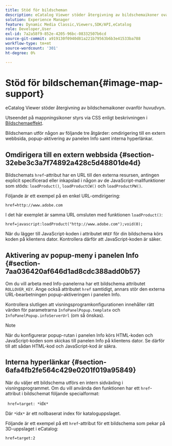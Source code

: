 ```yaml
---
title: Stöd för bildscheman
description: eCatalog Viewer stöder återgivning av bildschemaikoner ovanför huvudvyn.
solution: Experience Manager
feature: Dynamic Media Classic,Viewers,SDK/API,eCatalog
role: Developer,User
exl-id: 7a2a58f9-852e-4205-96bc-08332507b6cd
source-git-commit: a919130f0940d81a221b79563b6b3e41533ba788
workflow-type: tm+mt
source-wordcount: '301'
ht-degree: 0%

---
```


# Stöd för bildscheman{#image-map-support}

eCatalog Viewer stöder återgivning av bildschemaikoner ovanför huvudvyn.

Utseendet på mappningsikoner styrs via CSS enligt beskrivningen i [Bildschemaeffekt](../../c-html5-s7-aem-asset-viewers/c-html5-20-ecatalog-viewer-about/c-html5-20-ecatalog-viewer-customizingviewer/r-html5-ecatalog-viewer-20-customize-imagemapeffect.md#reference-261df27d1ed145c882b26b88e33a0289).

Bildscheman utför någon av följande tre åtgärder: omdirigering till en extern webbsida, popup-aktivering av panelen Info samt interna hyperlänkar.

## Omdirigera till en extern webbsida {#section-32ebe3c3a7f74892a428c5d48801de4d}

Bildschemats `href`-attribut har en URL till den externa resursen, antingen explicit specificerad eller inkapslad i någon av de JavaScript-mallfunktioner som stöds: `loadProduct()`, `loadProductCW()` och `loadProductPW()`.

Följande är ett exempel på en enkel URL-omdirigering:

`href=http://www.adobe.com`

I det här exemplet är samma URL omsluten med funktionen `loadProduct()`:

`href=javascript:loadProduct("http://www.adobe.com");void(0);`

När du lägger till JavaScript-koden i attributet `HREF` för din bildschema körs koden på klientens dator. Kontrollera därför att JavaScript-koden är säker.

## Aktivering av popup-meny i panelen Info {#section-7aa036420af646d1ad8cdc388add0b57}

Om du vill arbeta med Info-panelerna har ett bildschema attributet `ROLLOVER_KEY`. Ange också attributet `href` samtidigt, annars stör den externa URL-bearbetningen popup-aktiveringen i panelen Info.

Kontrollera slutligen att visningsprogramkonfigurationen innehåller rätt värden för parametrarna `InfoPanelPopup.template` och `InfoPanelPopup.infoServerUrl` (om så önskas).

>[!NOTE]
>
>När du konfigurerar popup-rutan i panelen Info körs HTML-koden och JavaScript-koden som skickas till panelen Info på klientens dator. Se därför till att sådan HTML-kod och JavaScript-kod är säkra.

## Interna hyperlänkar {#section-6afa4fb2fe564c429e0201f019a95849}

När du väljer ett bildschema utförs en intern sidväxling i visningsprogrammet. Om du vill använda den funktionen har ett `href`-attribut i bildschemat följande specialformat:

` href=target: *`idx`*`

Där `*`idx`*` är ett nollbaserat index för kataloguppslaget.

Följande är ett exempel på ett `href`-attribut för ett bildschema som pekar på 3D-uppslaget i eCatalog:

`href=target:2`
